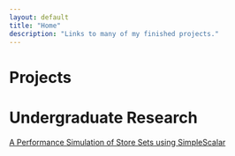 ```yaml
---
layout: default
title: "Home"
description: "Links to many of my finished projects."
---
```

# Projects


# Undergraduate Research
[A Performance Simulation of Store Sets using SimpleScalar](assets/pdf/cs550-paper.pdf)
